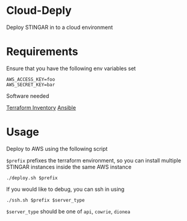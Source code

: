 # Cloud-Deply

Deploy STINGAR in to a cloud environment

# Requirements

Ensure that you have the following env variables set

```
AWS_ACCESS_KEY=foo
AWS_SECRET_KEY=bar
```

Software needed

[Terraform Inventory](https://github.com/adammck/terraform-inventory)
[Ansible](https://www.ansible.com/)


# Usage

Deploy to AWS using the following script

`$prefix` prefixes the terraform environment, so you can install multiple
STINGAR instances inside the same AWS instance

```
./deploy.sh $prefix
```

If you would like to debug, you can ssh in using

```
./ssh.sh $prefix $server_type
```

`$server_type` should be one of `api`, `cowrie`, `dionea`
